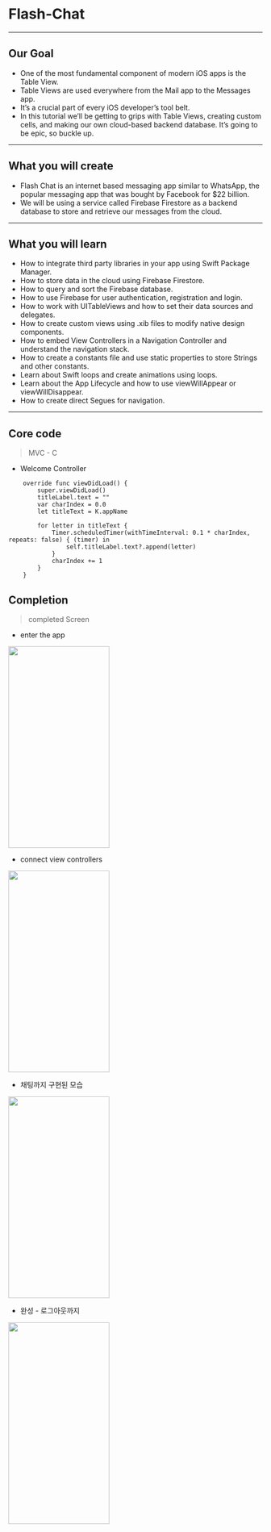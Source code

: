 # Flash-Chat
---

## Our Goal

* One of the most fundamental component of modern iOS apps is the Table View. 
* Table Views are used everywhere from the Mail app to the Messages app. 
* It’s a crucial part of every iOS developer’s tool belt. 
* In this tutorial we’ll be getting to grips with Table Views, creating custom cells, and making our own cloud-based backend database. It’s going to be epic, so buckle up.
---

## What you will create

* Flash Chat is an internet based messaging app similar to WhatsApp, the popular messaging app that was bought by Facebook for $22 billion.
* We will be using a service called Firebase Firestore as a backend database to store and retrieve our messages from the cloud. 
---

## What you will learn

* How to integrate third party libraries in your app using Swift Package Manager.
* How to store data in the cloud using Firebase Firestore.
* How to query and sort the Firebase database.
* How to use Firebase for user authentication, registration and login.
* How to work with UITableViews and how to set their data sources and delegates.
* How to create custom views using .xib files to modify native design components.
* How to embed View Controllers in a Navigation Controller and understand the navigation stack.
* How to create a constants file and use static properties to store Strings and other constants.
* Learn about Swift loops and create animations using loops.
* Learn about the App Lifecycle and how to use viewWillAppear or viewWillDisappear.
* How to create direct Segues for navigation.
---

## Core code

> MVC - C

* Welcome Controller

```
    override func viewDidLoad() {
        super.viewDidLoad()
        titleLabel.text = ""
        var charIndex = 0.0
        let titleText = K.appName
        
        for letter in titleText {
            Timer.scheduledTimer(withTimeInterval: 0.1 * charIndex, repeats: false) { (timer) in
                self.titleLabel.text?.append(letter)
            }
            charIndex += 1
        }  
    }
```



## Completion

> completed Screen

* enter the app

<img src="https://github.com/user-attachments/assets/f9a60148-54c6-444d-a977-58df4dca5705" width="200" height="400"/>

* connect view controllers

<img src="https://github.com/user-attachments/assets/c21f877e-b850-4e2a-b59e-b1980045c53a" width="200" height="400"/>

* 채팅까지 구현된 모습

<img src="https://github.com/user-attachments/assets/ea828ad6-dd4b-47c3-a48f-641bc09e4c4b" width="200" height="400"/>

* 완성 - 로그아웃까지

<img src="https://github.com/user-attachments/assets/01600d3d-a985-46b5-bc20-245c575e052c" width="200" height="400"/>
